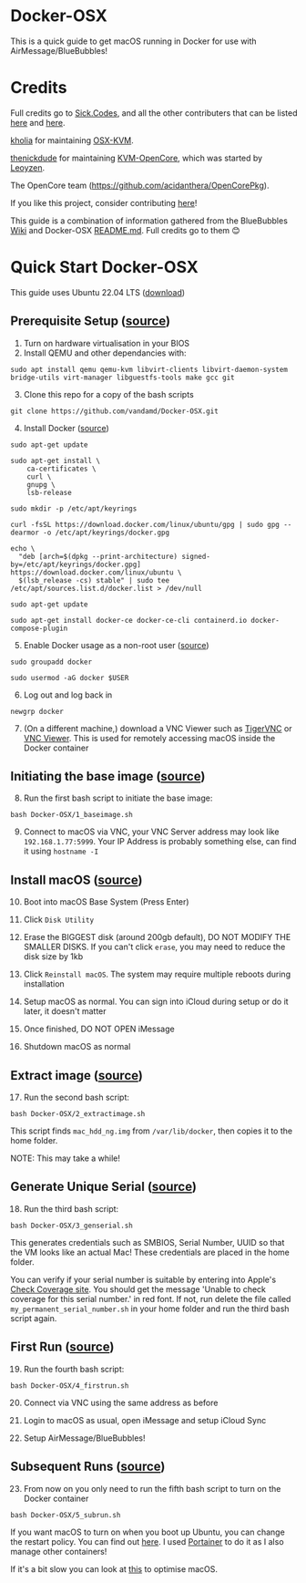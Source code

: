 # Docker-OSX

This is a quick guide to get macOS running in Docker for use with AirMessage/BlueBubbles!

# Credits

Full credits go to [Sick.Codes](https://sick.codes/), and all the other contributers that can be listed [here](https://github.com/sickcodes/Docker-OSX/blob/master/CREDITS.md) and [here](https://github.com/sickcodes/Docker-OSX/graphs/contributors). 

[kholia](https://twitter.com/kholia) for maintaining [OSX-KVM](https://github.com/kholia/OSX-KVM).

[thenickdude](https://github.com/thenickdude) for maintaining [KVM-OpenCore](https://github.com/thenickdude/KVM-Opencore), which was started by [Leoyzen](https://github.com/Leoyzen/).

The OpenCore team (https://github.com/acidanthera/OpenCorePkg).

If you like this project, consider contributing [here](https://github.com/sickcodes/Docker-OSX)!

This guide is a combination of information gathered from the BlueBubbles [Wiki](https://docs.bluebubbles.app/server/advanced/macos-virtualization/running-macos-via-docker#extract-image) and Docker-OSX [README.md](https://github.com/sickcodes/Docker-OSX#readme). Full credits go to them 😊


# Quick Start Docker-OSX

This guide uses Ubuntu 22.04 LTS ([download](https://ubuntu.com/download/desktop/thank-you?version=22.04.1&architecture=amd64))

## Prerequisite Setup ([source](https://github.com/sickcodes/Docker-OSX#initial-setup))
1. Turn on hardware virtualisation in your BIOS
2. Install QEMU and other dependancies with:

```
sudo apt install qemu qemu-kvm libvirt-clients libvirt-daemon-system bridge-utils virt-manager libguestfs-tools make gcc git
```

3. Clone this repo for a copy of the bash scripts

```
git clone https://github.com/vandamd/Docker-OSX.git
```

4. Install Docker ([source](https://docs.docker.com/engine/install/ubuntu/))

```
sudo apt-get update

sudo apt-get install \
    ca-certificates \
    curl \
    gnupg \
    lsb-release

sudo mkdir -p /etc/apt/keyrings

curl -fsSL https://download.docker.com/linux/ubuntu/gpg | sudo gpg --dearmor -o /etc/apt/keyrings/docker.gpg

echo \
  "deb [arch=$(dpkg --print-architecture) signed-by=/etc/apt/keyrings/docker.gpg] https://download.docker.com/linux/ubuntu \
  $(lsb_release -cs) stable" | sudo tee /etc/apt/sources.list.d/docker.list > /dev/null

sudo apt-get update

sudo apt-get install docker-ce docker-ce-cli containerd.io docker-compose-plugin
```

5. Enable Docker usage as a non-root user ([source](https://docs.docker.com/engine/install/linux-postinstall/))

```
sudo groupadd docker

sudo usermod -aG docker $USER
```

6. Log out and log back in

```
newgrp docker
```

7. (On a different machine,) download a VNC Viewer such as [TigerVNC](https://tigervnc.org/) or [VNC Viewer](https://www.realvnc.com/en/connect/download/viewer/macos/). This is used for remotely accessing macOS inside the Docker container


## Initiating the base image ([source](https://docs.bluebubbles.app/server/advanced/macos-virtualization/running-macos-via-docker#initiate-base-image))
8. Run the first bash script to initiate the base image:

```
bash Docker-OSX/1_baseimage.sh
```

9. Connect to macOS via VNC, your VNC Server address may look like `192.168.1.77:5999`. Your IP Address is probably something else, can find it using `hostname -I`


## Install macOS ([source](https://github.com/sickcodes/Docker-OSX#additional-boot-instructions-for-when-you-are-creating-your-container))
10. Boot into macOS Base System (Press Enter)

11. Click `Disk Utility`

12. Erase the BIGGEST disk (around 200gb default), DO NOT MODIFY THE SMALLER DISKS. If you can't click `erase`, you may need to reduce the disk size by 1kb

13. Click `Reinstall macOS`. The system may require multiple reboots during installation

14. Setup macOS as normal. You can sign into iCloud during setup or do it later, it doesn't matter

15. Once finished, DO NOT OPEN iMessage

16. Shutdown macOS as normal


## Extract image ([source](https://docs.bluebubbles.app/server/advanced/macos-virtualization/running-macos-via-docker#extract-image))
17. Run the second bash script:

```
bash Docker-OSX/2_extractimage.sh
```

This script finds `mac_hdd_ng.img` from `/var/lib/docker`, then copies it to the home folder.

NOTE: This may take a while!


## Generate Unique Serial ([source](https://docs.bluebubbles.app/server/advanced/macos-virtualization/running-macos-via-docker#generate-unique-serial))
18. Run the third bash script:

```
bash Docker-OSX/3_genserial.sh
```

This generates credentials such as SMBIOS, Serial Number, UUID so that the VM looks like an actual Mac! These credentials are placed in the home folder.

You can verify if your serial number is suitable by entering into Apple's [Check Coverage site](https://checkcoverage.apple.com/). You should get the message 'Unable to check coverage for this serial number.' in red font. If not, run delete the file called `my_permanent_serial_number.sh` in your home folder and run the third bash script again.


## First Run ([source](https://docs.bluebubbles.app/server/advanced/macos-virtualization/running-macos-via-docker#first-run))
19. Run the fourth bash script:

```
bash Docker-OSX/4_firstrun.sh
```

20. Connect via VNC using the same address as before

21. Login to macOS as usual, open iMessage and setup iCloud Sync

22. Setup AirMessage/BlueBubbles!


## Subsequent Runs ([source](https://docs.bluebubbles.app/server/advanced/macos-virtualization/running-macos-via-docker#subsequent-run))
23. From now on you only need to run the fifth bash script to turn on the Docker container

```
bash Docker-OSX/5_subrun.sh
```

If you want macOS to turn on when you boot up Ubuntu, you can change the restart policy. You can find out [here](https://docs.docker.com/config/containers/start-containers-automatically/). I used [Portainer](https://www.portainer.io/) to do it as I also manage other containers!

If it's a bit slow you can look at [this](https://github.com/sickcodes/osx-optimizer) to optimise macOS.
